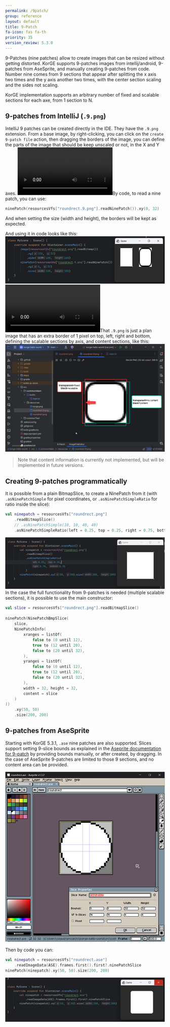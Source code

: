 ```yaml
---
permalink: /9patch/
group: reference
layout: default
title: 9-Patch
fa-icon: fas fa-th
priority: 35
version_review: 5.3.0
---
```


9-Patches (nine patches) allow to create images that can be resized without getting distorted. KorGE supports 9-patches images from intellij/android, 9-patches from AseSprite, and manually creating 9-patches from code.
Number nine comes from 9 sections that appear after splitting the x axis two times and the y axis another two times, with the center section scaling and the sides not scaling.

KorGE implementation supports an arbitrary number of fixed and scalable sections for each axe, from 1 section to N.
## 9-patches from IntelliJ (`.9.png`)

IntelliJ 9 patches can be created directly in the IDE. They have the `.9.png` extension. From a base image, by right-clicking, you can click on the `create 9-patch file` action, then dragging the borders of the image, you can define the parts of the image that should be keep unscaled or not, in the X and Y axes.
![](/i/9patch-noaudio.webm)By code, to read a nine patch, you can use:

```kotlin
ninePatch(resourcesVfs["roundrect.9.png"].readNinePatch()).xy(0, 32)
```

And when setting the size (width and height), the borders will be kept as expected.

And using it in code looks like this:
![](/i/Pasted%20image%2020240115113603.png)
![](/i/9patch-use.webm)That `.9.png` is just a plan image that has an extra border of 1 pixel on top, left, right and bottom, defining the scalable sections by axis, and content sections, like this:
![](/i/Pasted%20image%2020240115112442.png)
 
> Note that content information is currently not implemented, but will be implemented in future versions.

## Creating 9-patches programmatically 

It is possible from a plain BitmapSlice, to create a NinePatch from it (with `.asNinePatchSimple` for pixel coordinates, or `.asNinePatchSimpleRatio` for ratio inside the slice):

```kotlin
val ninepatch = resourcesVfs["roundrect.png"]  
    .readBitmapSlice()
    // .asNinePatchSimple(10, 10, 40, 40)
    .asNinePatchSimpleRatio(left = 0.25, top = 0.25, right = 0.75, bottom = 0.75)
```

![](/i/Pasted%20image%2020240115121526.png)
In the case the full functionality from 9-patches is needed (multiple scalable sections), it is possible to use the main constructor:
```kotlin
val slice = resourcesVfs["roundrect.png"].readBitmapSlice()  
 
ninePatch(NinePatchBmpSlice(  
    slice,  
    NinePatchInfo(  
        xranges = listOf(  
            false to (0 until 12),  
            true to (12 until 20),  
            false to (20 until 32),  
        ),  
        yranges = listOf(  
            false to (0 until 12),  
            true to (12 until 20),  
            false to (20 until 32),  
        ),  
        width = 32, height = 32,  
        content = slice  
    )  
))
	.xy(50, 50)
	.size(200, 200)
```
## 9-patches from AseSprite

Starting with KorGE 5.3.1, `.ase` nine patches are also supported. Slices support setting 9-slice bounds as explained in the [Aseprite documentation for 9-patch](https://www.aseprite.org/docs/slices/#slice-properties) by providing bounds manually, or after created, by dragging. In the case of AseSprite 9-patches are limited to those 9 sections, and no content area can be provided.

![](/i/Pasted%20image%2020240115114443.png)

Then by code you can:
```kotlin
val ninepatch = resourcesVfs["roundrect.ase"]  
    .readImageData(ASE).frames.first().first?.ninePatchSlice  
ninePatch(ninepatch).xy(50, 50).size(200, 200)
```

![](/i/Pasted%20image%2020240115115526.png)
